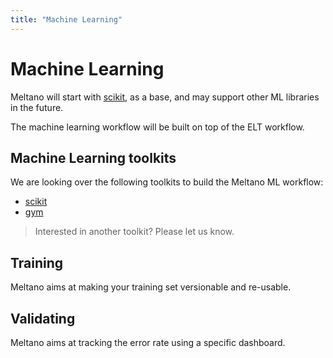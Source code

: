 ```yaml
---
title: "Machine Learning"
---
```


# Machine Learning

Meltano will start with [scikit](https://github.com/scikit-learn/scikit-learn), as a base, and may support other ML libraries in the future.

The machine learning workflow will be built on top of the ELT workflow.

## Machine Learning toolkits

We are looking over the following toolkits to build the Meltano ML workflow:

  - [scikit](https://github.com/scikit-learn/scikit-learn)
  - [gym](https://gym.openai.com/)

> Interested in another toolkit? Please let us know.

## Training

Meltano aims at making your training set versionable and re-usable.

## Validating

Meltano aims at tracking the error rate using a specific dashboard.
